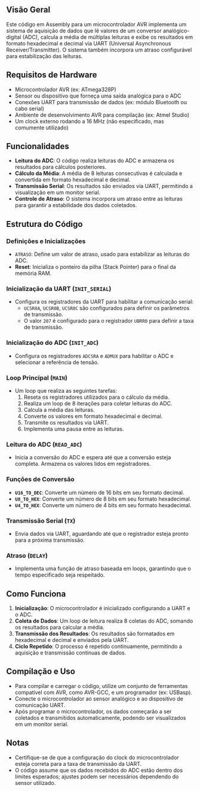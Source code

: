 ## Visão Geral
Este código em Assembly para um microcontrolador AVR implementa um sistema de aquisição de dados que lê valores de um conversor analógico-digital (ADC), calcula a média de múltiplas leituras e exibe os resultados em formato hexadecimal e decimal via UART (Universal Asynchronous Receiver/Transmitter). O sistema também incorpora um atraso configurável para estabilização das leituras.

## Requisitos de Hardware
- Microcontrolador AVR (ex: ATmega328P)
- Sensor ou dispositivo que forneça uma saída analógica para o ADC
- Conexões UART para transmissão de dados (ex: módulo Bluetooth ou cabo serial)
- Ambiente de desenvolvimento AVR para compilação (ex: Atmel Studio)
- Um clock externo rodando a 16 MHz (não especificado, mas comumente utilizado)

## Funcionalidades
- **Leitura do ADC**: O código realiza leituras do ADC e armazena os resultados para cálculos posteriores.
- **Cálculo da Média**: A média de 8 leituras consecutivas é calculada e convertida em formato hexadecimal e decimal.
- **Transmissão Serial**: Os resultados são enviados via UART, permitindo a visualização em um monitor serial.
- **Controle de Atraso**: O sistema incorpora um atraso entre as leituras para garantir a estabilidade dos dados coletados.

## Estrutura do Código

### Definições e Inicializações
- `ATRASO`: Define um valor de atraso, usado para estabilizar as leituras do ADC.
- **Reset**: Inicializa o ponteiro da pilha (Stack Pointer) para o final da memória RAM.

### Inicialização da UART (`INIT_SERIAL`)
- Configura os registradores da UART para habilitar a comunicação serial:
  - `UCSR0A`, `UCSR0B`, `UCSR0C` são configurados para definir os parâmetros de transmissão.
  - O valor `207` é configurado para o registrador `UBRR0` para definir a taxa de transmissão.

### Inicialização do ADC (`INIT_ADC`)
- Configura os registradores `ADCSRA` e `ADMUX` para habilitar o ADC e selecionar a referência de tensão.

### Loop Principal (`MAIN`)
- Um loop que realiza as seguintes tarefas:
  1. Reseta os registradores utilizados para o cálculo da média.
  2. Realiza um loop de 8 iterações para coletar leituras do ADC.
  3. Calcula a média das leituras.
  4. Converte os valores em formato hexadecimal e decimal.
  5. Transmite os resultados via UART.
  6. Implementa uma pausa entre as leituras.

### Leitura do ADC (`READ_ADC`)
- Inicia a conversão do ADC e espera até que a conversão esteja completa. Armazena os valores lidos em registradores.

### Funções de Conversão
- **`U16_TO_DEC`**: Converte um número de 16 bits em seu formato decimal.
- **`U8_TO_HEX`**: Converte um número de 8 bits em seu formato hexadecimal.
- **`U4_TO_HEX`**: Converte um número de 4 bits em seu formato hexadecimal.

### Transmissão Serial (`TX`)
- Envia dados via UART, aguardando até que o registrador esteja pronto para a próxima transmissão.

### Atraso (`DELAY`)
- Implementa uma função de atraso baseada em loops, garantindo que o tempo especificado seja respeitado.

## Como Funciona
1. **Inicialização**: O microcontrolador é inicializado configurando a UART e o ADC.
2. **Coleta de Dados**: Um loop de leitura realiza 8 coletas do ADC, somando os resultados para calcular a média.
3. **Transmissão dos Resultados**: Os resultados são formatados em hexadecimal e decimal e enviados pela UART.
4. **Ciclo Repetido**: O processo é repetido continuamente, permitindo a aquisição e transmissão contínuas de dados.

## Compilação e Uso
- Para compilar e carregar o código, utilize um conjunto de ferramentas compatível com AVR, como AVR-GCC, e um programador (ex: USBasp).
- Conecte o microcontrolador ao sensor analógico e ao dispositivo de comunicação UART.
- Após programar o microcontrolador, os dados começarão a ser coletados e transmitidos automaticamente, podendo ser visualizados em um monitor serial.

## Notas
- Certifique-se de que a configuração do clock do microcontrolador esteja correta para a taxa de transmissão da UART.
- O código assume que os dados recebidos do ADC estão dentro dos limites esperados; ajustes podem ser necessários dependendo do sensor utilizado.
